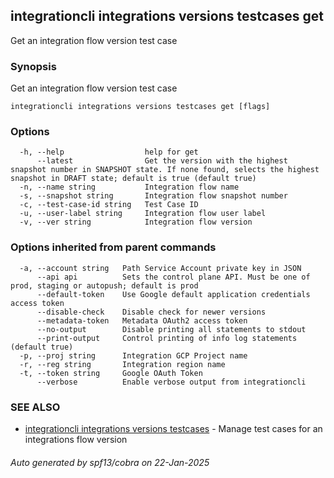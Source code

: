 ## integrationcli integrations versions testcases get

Get an integration flow version test case

### Synopsis

Get an integration flow version test case

```
integrationcli integrations versions testcases get [flags]
```

### Options

```
  -h, --help                  help for get
      --latest                Get the version with the highest snapshot number in SNAPSHOT state. If none found, selects the highest snapshot in DRAFT state; default is true (default true)
  -n, --name string           Integration flow name
  -s, --snapshot string       Integration flow snapshot number
  -c, --test-case-id string   Test Case ID
  -u, --user-label string     Integration flow user label
  -v, --ver string            Integration flow version
```

### Options inherited from parent commands

```
  -a, --account string   Path Service Account private key in JSON
      --api api          Sets the control plane API. Must be one of prod, staging or autopush; default is prod
      --default-token    Use Google default application credentials access token
      --disable-check    Disable check for newer versions
      --metadata-token   Metadata OAuth2 access token
      --no-output        Disable printing all statements to stdout
      --print-output     Control printing of info log statements (default true)
  -p, --proj string      Integration GCP Project name
  -r, --reg string       Integration region name
  -t, --token string     Google OAuth Token
      --verbose          Enable verbose output from integrationcli
```

### SEE ALSO

* [integrationcli integrations versions testcases](integrationcli_integrations_versions_testcases.md)	 - Manage test cases for an integrations flow version

###### Auto generated by spf13/cobra on 22-Jan-2025
